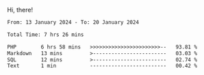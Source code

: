 Hi, there! 

<!--START_SECTION:waka-->

```txt
From: 13 January 2024 - To: 20 January 2024

Total Time: 7 hrs 26 mins

PHP        6 hrs 58 mins   >>>>>>>>>>>>>>>>>>>>>>>--   93.81 %
Markdown   13 mins         >------------------------   03.03 %
SQL        12 mins         >------------------------   02.74 %
Text       1 min           -------------------------   00.42 %
```

<!--END_SECTION:waka-->
